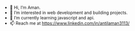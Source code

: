 - 👋 Hi, I’m Aman.
- 👀 I’m interested in web development and building projects.
- 🌱 I’m currently learning javascript and api.
- 📫 Reach me at https://www.linkedin.com/in/antilaman3113/

<!---
aman3113/aman3113 is a ✨ special ✨ repository because its `README.md` (this file) appears on your GitHub profile.
You can click the Preview link to take a look at your changes.
--->
